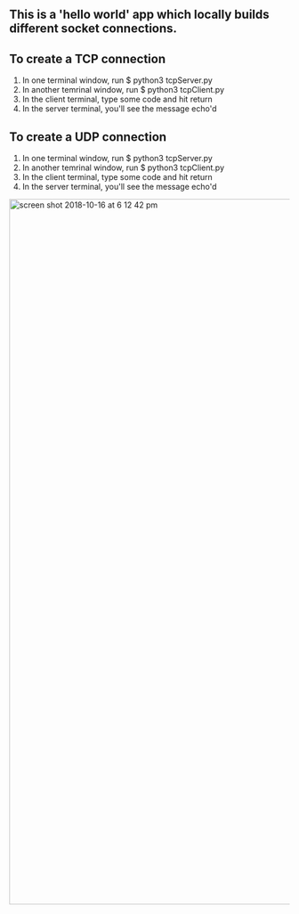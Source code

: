 ## This is a 'hello world' app which locally builds different socket connections.

## To create a TCP connection
1. In one terminal window, run $ python3 tcpServer.py
2. In another temrinal window, run $ python3 tcpClient.py
3. In the client terminal, type some code and hit return
4. In the server terminal, you'll see the message echo'd

## To create a UDP connection
1. In one terminal window, run $ python3 tcpServer.py
2. In another temrinal window, run $ python3 tcpClient.py
3. In the client terminal, type some code and hit return
4. In the server terminal, you'll see the message echo'd

<img width="1267" alt="screen shot 2018-10-16 at 6 12 42 pm" src="https://user-images.githubusercontent.com/34493689/47055987-1f35e180-d16f-11e8-8236-701622f9e18c.png">

